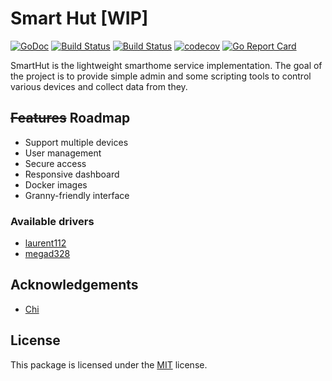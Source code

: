 # Smart Hut [WIP]
[![GoDoc](https://godoc.org/github.com/leonidboykov/smarthut?status.svg)](https://godoc.org/github.com/leonidboykov/smarthut)
[![Build Status](https://travis-ci.org/leonidboykov/smarthut.svg?branch=master)](https://travis-ci.org/leonidboykov/smarthut)
[![Build Status](https://ci.appveyor.com/api/projects/status/9lmx8of9b927h9e0?svg=true)](https://ci.appveyor.com/project/leonidboykov/smarthut)
[![codecov](https://codecov.io/gh/leonidboykov/smarthut/branch/master/graph/badge.svg)](https://codecov.io/gh/leonidboykov/smarthut)
[![Go Report Card](https://goreportcard.com/badge/github.com/leonidboykov/smarthut)](https://goreportcard.com/report/github.com/leonidboykov/smarthut)

SmartHut is the lightweight smarthome service implementation. The goal of the
project is to provide simple admin and some scripting tools to control various
devices and collect data from they.

## ~~Features~~ Roadmap

  * Support multiple devices
  * User management
  * Secure access
  * Responsive dashboard
  * Docker images
  * Granny-friendly interface

### Available drivers

  * [laurent112](device/laurent112)
  * [megad328](device/megad328)

## Acknowledgements

  * [Chi](https://github.com/go-chi/chi)

## License

This package is licensed under the [MIT](LICENSE) license.
